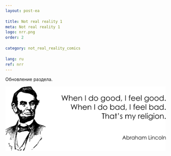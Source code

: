 ```yaml
---
layout: post-ea

title: Not real reality 1
meta: Not real reality 1
logo: nrr.png
order: 2

category: not_real_reality_comics

lang: ru
ref: nrr
---
```


Обновление раздела.

<a data-fancybox="gallery" href="/img/programming/Lincoln.png"><img src="/img/programming/Lincoln.png" alt=""></a>
